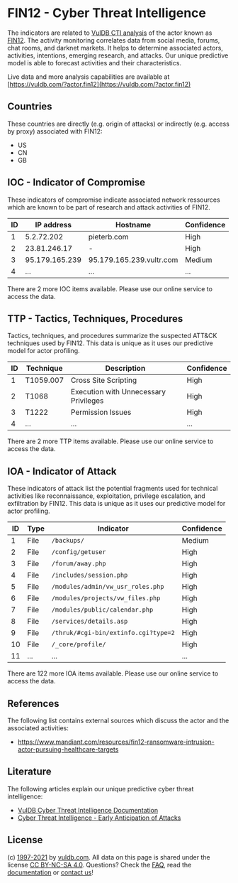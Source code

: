# FIN12 - Cyber Threat Intelligence

The indicators are related to [VulDB CTI analysis](https://vuldb.com/?kb.cti) of the actor known as [FIN12](https://vuldb.com/?actor.fin12). The activity monitoring correlates data from social media, forums, chat rooms, and darknet markets. It helps to determine associated actors, activities, intentions, emerging research, and attacks. Our unique predictive model is able to forecast activities and their characteristics.

Live data and more analysis capabilities are available at [https://vuldb.com/?actor.fin12](https://vuldb.com/?actor.fin12)

## Countries

These countries are directly (e.g. origin of attacks) or indirectly (e.g. access by proxy) associated with FIN12:

* US
* CN
* GB

## IOC - Indicator of Compromise

These indicators of compromise indicate associated network ressources which are known to be part of research and attack activities of FIN12.

ID | IP address | Hostname | Confidence
-- | ---------- | -------- | ----------
1 | 5.2.72.202 | pieterb.com | High
2 | 23.81.246.17 | - | High
3 | 95.179.165.239 | 95.179.165.239.vultr.com | Medium
4 | ... | ... | ...

There are 2 more IOC items available. Please use our online service to access the data.

## TTP - Tactics, Techniques, Procedures

Tactics, techniques, and procedures summarize the suspected ATT&CK techniques used by FIN12. This data is unique as it uses our predictive model for actor profiling.

ID | Technique | Description | Confidence
-- | --------- | ----------- | ----------
1 | T1059.007 | Cross Site Scripting | High
2 | T1068 | Execution with Unnecessary Privileges | High
3 | T1222 | Permission Issues | High
4 | ... | ... | ...

There are 2 more TTP items available. Please use our online service to access the data.

## IOA - Indicator of Attack

These indicators of attack list the potential fragments used for technical activities like reconnaissance, exploitation, privilege escalation, and exfiltration by FIN12. This data is unique as it uses our predictive model for actor profiling.

ID | Type | Indicator | Confidence
-- | ---- | --------- | ----------
1 | File | `/backups/` | Medium
2 | File | `/config/getuser` | High
3 | File | `/forum/away.php` | High
4 | File | `/includes/session.php` | High
5 | File | `/modules/admin/vw_usr_roles.php` | High
6 | File | `/modules/projects/vw_files.php` | High
7 | File | `/modules/public/calendar.php` | High
8 | File | `/services/details.asp` | High
9 | File | `/thruk/#cgi-bin/extinfo.cgi?type=2` | High
10 | File | `/_core/profile/` | High
11 | ... | ... | ...

There are 122 more IOA items available. Please use our online service to access the data.

## References

The following list contains external sources which discuss the actor and the associated activities:

* https://www.mandiant.com/resources/fin12-ransomware-intrusion-actor-pursuing-healthcare-targets

## Literature

The following articles explain our unique predictive cyber threat intelligence:

* [VulDB Cyber Threat Intelligence Documentation](https://vuldb.com/?kb.cti)
* [Cyber Threat Intelligence - Early Anticipation of Attacks](https://www.scip.ch/en/?labs.20201022)

## License

(c) [1997-2021](https://vuldb.com/?kb.changelog) by [vuldb.com](https://vuldb.com/?kb.about). All data on this page is shared under the license [CC BY-NC-SA 4.0](https://creativecommons.org/licenses/by-nc-sa/4.0/). Questions? Check the [FAQ](https://vuldb.com/?kb.faq), read the [documentation](https://vuldb.com/?kb) or [contact us](https://vuldb.com/?contact)!
